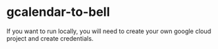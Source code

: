 # gcalendar-to-bell

If you want to run locally, you will need to create your own google cloud project and create credentials.
